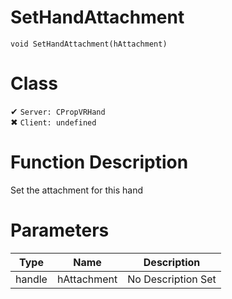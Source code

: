 # SetHandAttachment
```
void SetHandAttachment(hAttachment)
```
# Class
✔ `Server: CPropVRHand`  
✖ `Client: undefined`  

# Function Description
Set the attachment for this hand
# Parameters
Type|Name|Description
--|--|--
handle|hAttachment|No Description Set
